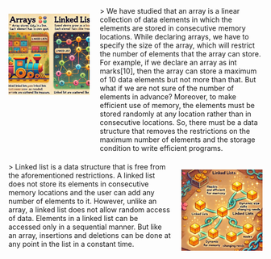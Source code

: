 <div style="display: flex; align-items: flex-start; gap: 20px; margin-bottom: 20px;">
 <div style="flex: 1;"> 
 
 ![/image/list/2g.webp](/image/list/2g.webp) 
 
 </div>
 <div style="flex: 2;">>  We have studied that an array is a linear collection of data elements in which the elements are 
stored in consecutive memory locations. While declaring arrays, we have to specify the size of 
the array, which will restrict the number of elements that the array can store. For example, if we 
declare an array as int marks[10], then the array can store a maximum of 10 data elements but not 
more than that. But what if we are not sure of the number of elements in advance? Moreover, to 
make efficient use of memory, the elements must be stored randomly at any location rather than 
in consecutive locations. So, there must be a data structure that removes the restrictions on the 
maximum number of elements and the storage condition to write efficient programs. 
 </div></div><div style="display: flex; align-items: flex-start; gap: 20px; margin-bottom: 20px;">
 <div style="flex: 2;">> Linked list is a data structure that is free from the aforementioned restrictions. A linked list 
does not store its elements in consecutive memory locations and the user can add any number 
of elements to it. However, unlike an array, a linked list does not allow random access of data. 
Elements in a linked list can be accessed only in a sequential manner. But like an array, insertions 
and deletions can be done at any point in the list in a constant time.
 
 </div>
 <div style="flex: 1;"> 
 
 ![/image/list/3g.webp](/image/list/3g.webp) 
 
 </div></div>